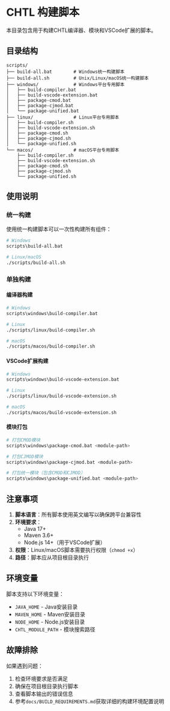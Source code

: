 # CHTL 构建脚本

本目录包含用于构建CHTL编译器、模块和VSCode扩展的脚本。

## 目录结构

```
scripts/
├── build-all.bat        # Windows统一构建脚本
├── build-all.sh         # Unix/Linux/macOS统一构建脚本
├── windows/             # Windows平台专用脚本
│   ├── build-compiler.bat
│   ├── build-vscode-extension.bat
│   ├── package-cmod.bat
│   ├── package-cjmod.bat
│   └── package-unified.bat
├── linux/               # Linux平台专用脚本
│   ├── build-compiler.sh
│   ├── build-vscode-extension.sh
│   ├── package-cmod.sh
│   ├── package-cjmod.sh
│   └── package-unified.sh
└── macos/               # macOS平台专用脚本
    ├── build-compiler.sh
    ├── build-vscode-extension.sh
    ├── package-cmod.sh
    ├── package-cjmod.sh
    └── package-unified.sh
```

## 使用说明

### 统一构建

使用统一构建脚本可以一次性构建所有组件：

```bash
# Windows
scripts\build-all.bat

# Linux/macOS
./scripts/build-all.sh
```

### 单独构建

#### 编译器构建

```bash
# Windows
scripts\windows\build-compiler.bat

# Linux
./scripts/linux/build-compiler.sh

# macOS
./scripts/macos/build-compiler.sh
```

#### VSCode扩展构建

```bash
# Windows
scripts\windows\build-vscode-extension.bat

# Linux
./scripts/linux/build-vscode-extension.sh

# macOS
./scripts/macos/build-vscode-extension.sh
```

#### 模块打包

```bash
# 打包CMOD模块
scripts\windows\package-cmod.bat <module-path>

# 打包CJMOD模块
scripts\windows\package-cjmod.bat <module-path>

# 打包统一模块（包含CMOD和CJMOD）
scripts\windows\package-unified.bat <module-path>
```

## 注意事项

1. **脚本语言**：所有脚本使用英文编写以确保跨平台兼容性
2. **环境要求**：
   - Java 17+
   - Maven 3.6+
   - Node.js 14+（用于VSCode扩展）
3. **权限**：Linux/macOS脚本需要执行权限（`chmod +x`）
4. **路径**：脚本应从项目根目录执行

## 环境变量

脚本支持以下环境变量：

- `JAVA_HOME` - Java安装目录
- `MAVEN_HOME` - Maven安装目录
- `NODE_HOME` - Node.js安装目录
- `CHTL_MODULE_PATH` - 模块搜索路径

## 故障排除

如果遇到问题：

1. 检查环境要求是否满足
2. 确保在项目根目录执行脚本
3. 查看脚本输出的错误信息
4. 参考`docs/BUILD_REQUIREMENTS.md`获取详细的构建环境配置说明